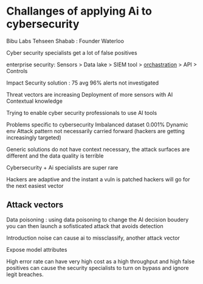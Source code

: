 # Challanges of applying Ai to cybersecurity
Bibu Labs
Tehseen Shabab : Founder
Waterloo

Cyber security specialists get a lot of false positives

enterprise security:
Sensors > Data lake > SIEM tool > [orchastration](orchastration) > API > Controls

Impact
Security solution : 75 avg
96% alerts not investigated

Threat vectors are increasing
Deployment of more sensors with AI
Contextual knowledge

Trying to enable cyber security professionals to use AI tools

Problems specific to cybersecurity
Imbalanced dataset 0.001%
Dynamic env
Attack pattern not necessarily carried forward (hackers are
getting increasingly targeted)

Generic solutions do not have context necessary, the attack
surfaces are different and the data quality is terrible

Cybersecurity + Ai specialists are super rare

Hackers are adaptive and the instant a vuln is patched hackers
will go for the next easiest vector

## Attack vectors

Data poisoning : using data poisoning to change the AI decision
boudery you can then launch a sofisticated attack that avoids
detection

Introduction noise can cause ai to missclassify, another attack
vector

Expose model attributes

High error rate can have very high cost as a high throughput and
high false positives can cause the security specialists to turn
on bypass and ignore legit breaches.


